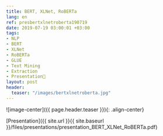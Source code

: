 ```yaml
---
title: BERT, XLNet, RoBERTa
lang: en
ref: presbertxlnetroberta190719
date: 2019-07-19 03:00:01 +03:00
tags:
- NLP
- BERT
- XLNet
- RoBERTa
- GLUE
- Text Mining
- Extraction
- Presentation🎯
layout: post
header:
  teaser: "/images/bertxlnetroberta.jpg"
---
```


![image-center]({{ page.header.teaser }}){: .align-center}

[Presentation]({{ site.url }}{{ site.baseurl }}/files/presentations/presentation_BERT_XLNet_RoBERTa.pdf)
